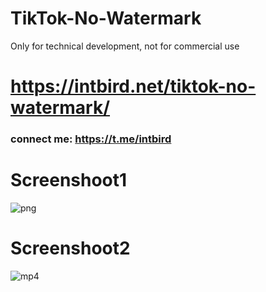 # TikTok-No-Watermark
Only for technical development, not for commercial use

# https://intbird.net/tiktok-no-watermark/

### connect me: https://t.me/intbird


# Screenshoot1

![png](https://github.com/intbird/TikTok-No-Watermark/blob/main/screenshoot1.png)

# Screenshoot2

![mp4](https://github.com/intbird/TikTok-No-Watermark/blob/main/tiktok.gif)
